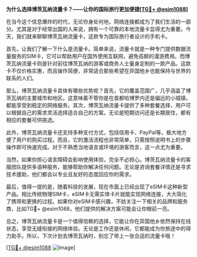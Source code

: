 **为什么选择博茨瓦纳流量卡？——让你的国际旅行更加便捷[[TG💪+ @esim1088](https://t.me/s/esim1088)]**

在当今这个信息爆炸的时代，无论你身处何地，网络连接都成为了我们生活的一部分。尤其是对于经常出国的人来说，拥有一个可靠的本地流量卡显得尤为重要。今天，我们就来聊聊博茨瓦纳流量卡，这款专为国际旅行者设计的手机卡。

首先，让我们了解一下什么是流量卡。简单来说，流量卡就是一种专门提供数据流量服务的SIM卡，它可以帮助用户在国外使用互联网，避免高额的漫游费用。而博茨瓦纳流量卡则是针对前往博茨瓦纳的游客或商务人士量身定制的一款产品。这款卡不仅价格实惠，而且操作简便，非常适合那些希望在异国他乡也能保持与世界的联系的人们。

那么，博茨瓦纳流量卡具体有哪些优势呢？首先，它的覆盖范围广，几乎涵盖了博茨瓦纳的主要城市和地区。这意味着不管你是在首都哈博罗内还是偏远的小城镇，都能享受到稳定的网络服务。其次，博茨瓦纳流量卡提供了多种套餐选择，用户可以根据自己的需求灵活选择适合自己的方案。无论是短期访问还是长期居住，都有相应的套餐可供挑选。

此外，博茨瓦纳流量卡还支持多种支付方式，包括信用卡、PayPal等，极大地方便了用户的购买过程。而且，它的激活流程也非常简单，只需按照说明书上的步骤操作即可快速完成。对于不熟悉当地语言或环境的游客而言，这一点尤为重要。

当然，如果你担心语言障碍会影响使用体验，完全不必担心。博茨瓦纳流量卡的客服团队提供多语种服务，能够帮助你解决任何问题。无论是咨询套餐详情还是寻求技术援助，他们都会以专业且友好的态度回应你的需求。

最后，值得一提的是，随着科技的发展，现在市面上已经出现了eSIM卡这种新型产品。相比传统物理SIM卡，eSIM卡无需实体卡片就能实现网络连接，大大简化了携带和更换的过程。如果你对eSIM卡感兴趣，不妨关注一下相关的品牌和服务商，比如TG💪+ @esim1088，他们提供的解决方案可能会让你眼前一亮。

总之，博茨瓦纳流量卡是一个值得信赖的选择，它能让你在异国他乡依然保持在线状态，享受无缝衔接的网络体验。无论是工作还是休闲，它都能成为你旅途中的得力助手。所以，下次计划去博茨瓦纳时，别忘了带上一张合适的流量卡哦！

[[TG💪+ @esim1088](https://t.me/s/esim1088) ![Image](https://i.postimg.cc/4NQfJmqS/Snipaste-2025-05-13-00-14-12.png)]
